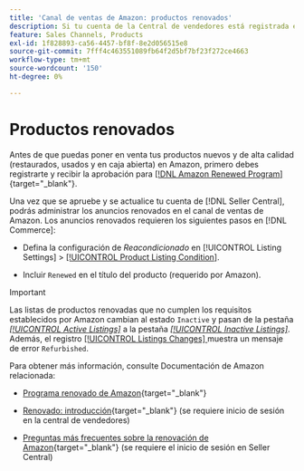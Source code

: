 ```yaml
---
title: 'Canal de ventas de Amazon: productos renovados'
description: Si tu cuenta de la Central de vendedores está registrada en el Programa renovado, puedes gestionar tus anuncios renovados en la Sales Channel de Amazon.
feature: Sales Channels, Products
exl-id: 1f828893-ca56-4457-bf8f-8e2d056515e8
source-git-commit: 7fff4c463551089fb64f2d5bf7bf23f272ce4663
workflow-type: tm+mt
source-wordcount: '150'
ht-degree: 0%

---
```


# Productos renovados

Antes de que puedas poner en venta tus productos nuevos y de alta calidad (restaurados, usados y en caja abierta) en Amazon, primero debes registrarte y recibir la aprobación para [[!DNL Amazon Renewed Program]](https://sell.amazon.com/programs/renewed.html){target="_blank"}.

Una vez que se apruebe y se actualice tu cuenta de [!DNL Seller Central], podrás administrar los anuncios renovados en el canal de ventas de Amazon. Los anuncios renovados requieren los siguientes pasos en [!DNL Commerce]:

- Defina la configuración de _Reacondicionado_ en [!UICONTROL Listing Settings] > [[!UICONTROL Product Listing Condition]](./product-listing-condition.md).

- Incluir `Renewed` en el título del producto (requerido por Amazon).

>[!IMPORTANT]
>
>Las listas de productos renovadas que no cumplen los requisitos establecidos por Amazon cambian al estado `Inactive` y pasan de la pestaña *[[!UICONTROL Active Listings]](./active-listings.md)* a la pestaña *[[!UICONTROL Inactive Listings]](./inactive-listings.md)*. Además, el registro [[!UICONTROL Listings Changes] ](./listing-changes-log.md) muestra un mensaje de error `Refurbished`.

Para obtener más información, consulte Documentación de Amazon relacionada:

- [Programa renovado de Amazon](https://sell.amazon.com/programs/renewed.html){target="_blank"}

- [Renovado: introducción](https://sellercentral.amazon.com/gp/help/help.html/?itemID=201648580){target="_blank"} (se requiere inicio de sesión en la central de vendedores)

- [Preguntas más frecuentes sobre la renovación de Amazon](https://sellercentral.amazon.com/gp/help/help.html?itemID=202190060){target="_blank"} (se requiere el inicio de sesión en Seller Central)
